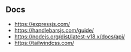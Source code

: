 ## Docs
- https://expressjs.com/
- https://handlebarsjs.com/guide/
- https://nodejs.org/dist/latest-v18.x/docs/api/
- https://tailwindcss.com/
